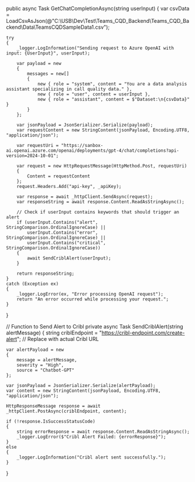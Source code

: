 public async Task<string> GetChatCompletionAsync(string userInput)
{
    var csvData = LoadCsvAsJson(@"C:\\USB\\Dev\\Test\\Teams_CQD_Backend\\Teams_CQD_Backend\\Data\\TeamsCQDSampleData1.csv");

    try
    {
        _logger.LogInformation("Sending request to Azure OpenAI with input: {UserInput}", userInput);

        var payload = new
        {
            messages = new[]
            {
                new { role = "system", content = "You are a data analysis assistant specializing in call quality data." },
                new { role = "user", content = userInput },
                new { role = "assistant", content = $"Dataset:\n{csvData}" }
            }
        };

        var jsonPayload = JsonSerializer.Serialize(payload);
        var requestContent = new StringContent(jsonPayload, Encoding.UTF8, "application/json");

        var requestUri = "https://sanbox-ai.openai.azure.com/openai/deployments/gpt-4/chat/completions?api-version=2024-10-01";

        var request = new HttpRequestMessage(HttpMethod.Post, requestUri)
        {
            Content = requestContent
        };
        request.Headers.Add("api-key", _apiKey);

        var response = await _httpClient.SendAsync(request);
        var responseString = await response.Content.ReadAsStringAsync();

        // Check if userInput contains keywords that should trigger an alert
        if (userInput.Contains("alert", StringComparison.OrdinalIgnoreCase) ||
            userInput.Contains("error", StringComparison.OrdinalIgnoreCase) ||
            userInput.Contains("critical", StringComparison.OrdinalIgnoreCase))
        {
            await SendCriblAlert(userInput);
        }

        return responseString;
    }
    catch (Exception ex)
    {
        _logger.LogError(ex, "Error processing OpenAI request");
        return "An error occurred while processing your request.";
    }
}

// Function to Send Alert to Cribl
private async Task SendCriblAlert(string alertMessage)
{
    string criblEndpoint = "https://cribl-endpoint.com/create-alert"; // Replace with actual Cribl URL

    var alertPayload = new
    {
        message = alertMessage,
        severity = "High",
        source = "Chatbot-GPT"
    };

    var jsonPayload = JsonSerializer.Serialize(alertPayload);
    var content = new StringContent(jsonPayload, Encoding.UTF8, "application/json");

    HttpResponseMessage response = await _httpClient.PostAsync(criblEndpoint, content);

    if (!response.IsSuccessStatusCode)
    {
        string errorResponse = await response.Content.ReadAsStringAsync();
        _logger.LogError($"Cribl Alert Failed: {errorResponse}");
    }
    else
    {
        _logger.LogInformation("Cribl alert sent successfully.");
    }
}
